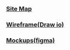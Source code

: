 ### [Site Map](https://www.gloomaps.com/cbapYysiQk)
### [Wireframe(Draw io)](https://drive.google.com/file/d/1jsE8Y4WL7MgQsYKGXvHnJ2CqoltMpd8u/view?usp=drive_link)
### [Mockups(figma)](https://www.figma.com/design/7eoiAZPh8XXhthk4AkxuZz/POS-SYSTEM?node-id=0-1&t=3ZhDLLMACdPf5pIC-1)